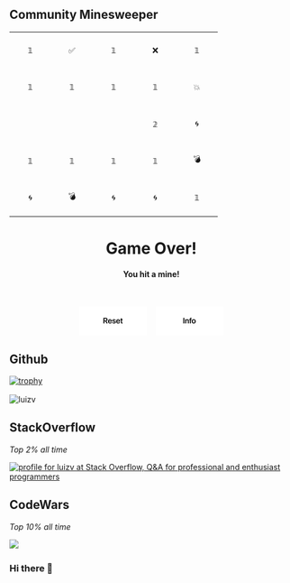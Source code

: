 ## Community Minesweeper
<div align="center">
  
<!-- BEGIN MINESWEEP BOARD -->
<table border="0"><tbody><tr><td align="center" width=60 height=60>𝟙</td><td align="center" width=60 height=60>✅</td><td align="center" width=60 height=60>𝟙</td><td align="center" width=60 height=60>❌</td><td align="center" width=60 height=60>𝟙</td></tr><tr><td align="center" width=60 height=60>𝟙</td><td align="center" width=60 height=60>𝟙</td><td align="center" width=60 height=60>𝟙</td><td align="center" width=60 height=60>𝟙</td><td align="center" width=60 height=60>💥</td></tr><tr><td align="center" width=60 height=60> </td><td align="center" width=60 height=60> </td><td align="center" width=60 height=60> </td><td align="center" width=60 height=60>𝟚</td><td align="center" width=60 height=60>🌀</td></tr><tr><td align="center" width=60 height=60>𝟙</td><td align="center" width=60 height=60>𝟙</td><td align="center" width=60 height=60>𝟙</td><td align="center" width=60 height=60>𝟙</td><td align="center" width=60 height=60>💣</td></tr><tr><td align="center" width=60 height=60>🌀</td><td align="center" width=60 height=60>💣</td><td align="center" width=60 height=60>🌀</td><td align="center" width=60 height=60>🌀</td><td align="center" width=60 height=60>𝟙</td></tr></tbody></table><h1 align="center">Game Over!</h1><h4 align="center">You hit a mine!</h4><br>

<a href="https://minesweep-nine.vercel.app/reset"><img src="./assets/reset_img.png" align="center" alt="Reset Game"></a>  &nbsp;&nbsp;&nbsp;<a href="https://en.wikipedia.org/wiki/Minesweeper_(video_game)"><img src="./assets/info_img.png" align="center" alt="Game Info"></a>  


<!-- END MINESWEEP BOARD -->

</div>

## Github
<!-- Only commenting out because it's cool, despite it didn't reflect my top languages and true stats becuz only consider public repos. 
[![Luiz's github stats](https://github-readme-stats.vercel.app/api?username=luizv&show_icons=true)](https://github.com/luizv)   [![Top Langs](https://github-readme-stats.vercel.app/api/top-langs/?username=luizv&layout=compact)](https://github.com/luizv)
 -->
[![trophy](https://github-profile-trophy.vercel.app/?username=luizv&rank=SECRET,SSS,SS,S,AAA,AA,A,B)](https://github.com/ryo-ma/github-profile-trophy)



<p><img align="center" src="https://github-readme-streak-stats.herokuapp.com/?user=luizv&" alt="luizv" /></p>

<!-- <p>&nbsp;<img align="center" src="https://github-readme-stats.vercel.app/api?username=luizv&show_icons=true&locale=en" alt="luizv" /></p> -->
<!-- ![Metrics](https://metrics.lecoq.io/luizv?template=classic&base.header=0&gists=1&lines=1&config.timezone=America%2FToronto) -->
<!-- https://myreadme.vercel.app/api/embed/luizv?panels=userstatistics,toprepositories,toplanguages,commitgraph -->

## StackOverflow
<i>Top 2% all time</i>

<a href="https://stackoverflow.com/users/6704959/luizv"><img src="https://stackoverflow.com/users/flair/6704959.png" width="208" height="58" alt="profile for luizv at Stack Overflow, Q&amp;A for professional and enthusiast programmers" title="profile for luizv at Stack Overflow, Q&amp;A for professional and enthusiast programmers"></a>

<!-- [![Luizv StackOverflow](https://stackoverflow-badge.herokuapp.com/api/StackOverflowBadge/6704959)](https://stackoverflow.com/users/6704959/luizv) -->

## CodeWars
<i>Top 10% all time</i>

<a href="https://www.codewars.com/users/luizv/stats"><img src="https://www.codewars.com/users/luizv/badges/large"></a>


### Hi there 👋

<!--
**luizv/luizv** is a ✨ _special_ ✨ repository because its `README.md` (this file) appears on your GitHub profile.

Here are some ideas to get you started:

- 🔭 I’m currently working on 
- 🌱 I’m currently learning ...
- 👯 I’m looking to collaborate on ...
- 🤔 I’m looking for help with ...
- 💬 Ask me about ...
- 📫 How to reach me: ...
- 😄 Pronouns: ...
- ⚡ Fun fact: ...
-->
